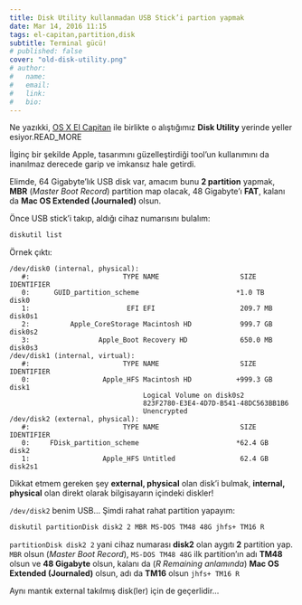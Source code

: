 ```yaml
---
title: Disk Utility kullanmadan USB Stick’i partion yapmak
date: Mar 14, 2016 11:15
tags: el-capitan,partition,disk
subtitle: Terminal gücü!
# published: false
cover: "old-disk-utility.png"
# author:
#   name: 
#   email:
#   link:
#   bio:
---
```

Ne yazıkki, [OS X El Capitan][link] ile birlikte o alıştığımız **Disk Utility**
yerinde yeller esiyor.READ_MORE

İlginç bir şekilde Apple, tasarımını güzelleştirdiği tool’un kullanımını da
inanılmaz derecede garip ve imkansız hale getirdi.

Elimde, 64 Gigabyte’lık USB disk var, amacım bunu **2 partition** yapmak,
**MBR** (*Master Boot Record*) partition map olacak, 48 Gigabyte’ı **FAT**,
kalanı da **Mac OS Extended (Journaled)** olsun.

Önce USB stick’i takıp, aldığı cihaz numarısını bulalım:

```bash
diskutil list
```

Örnek çıktı:

    /dev/disk0 (internal, physical):
       #:                       TYPE NAME                    SIZE      IDENTIFIER
       0:      GUID_partition_scheme                        *1.0 TB    disk0
       1:                        EFI EFI                     209.7 MB  disk0s1
       2:          Apple_CoreStorage Macintosh HD            999.7 GB  disk0s2
       3:                 Apple_Boot Recovery HD             650.0 MB  disk0s3
    /dev/disk1 (internal, virtual):
       #:                       TYPE NAME                    SIZE      IDENTIFIER
       0:                  Apple_HFS Macintosh HD           +999.3 GB  disk1
                                     Logical Volume on disk0s2
                                     823F2780-E3E4-4D7D-B541-48DC563BB1B6
                                     Unencrypted
    /dev/disk2 (external, physical):
       #:                       TYPE NAME                    SIZE      IDENTIFIER
       0:     FDisk_partition_scheme                        *62.4 GB   disk2
       1:                  Apple_HFS Untitled                62.4 GB   disk2s1

Dikkat etmem gereken şey **external, physical** olan disk’i bulmak,
**internal, physical** olan direkt olarak bilgisayarın içindeki diskler!

`/dev/disk2` benim USB... Şimdi rahat rahat partition yapayım:

```bash
diskutil partitionDisk disk2 2 MBR MS-DOS TM48 48G jhfs+ TM16 R
```

`partitionDisk disk2 2` yani cihaz numarası **disk2** olan aygıtı **2**
partition yap. `MBR` olsun (*Master Boot Record*), `MS-DOS TM48 48G`
ilk partition’ın adı **TM48** olsun ve **48 Gigabyte** olsun,
kalanı da (*R Remaining anlamında*) **Mac OS Extended (Journaled)**
olsun, adı da **TM16** olsun `jhfs+ TM16 R`

Aynı mantık external takılmış disk(ler) için de geçerlidir...

[link]: https://en.wikipedia.org/wiki/OS_X_El_Capitan